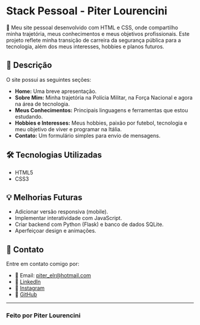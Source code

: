 # Stack Pessoal - Piter Lourencini

🚀 Meu site pessoal desenvolvido com HTML e CSS, onde compartilho minha trajetória, meus conhecimentos e meus objetivos profissionais. Este projeto reflete minha transição de carreira da segurança pública para a tecnologia, além dos meus interesses, hobbies e planos futuros.

## 📄 Descrição

O site possui as seguintes seções:

- **Home:** Uma breve apresentação.
- **Sobre Mim:** Minha trajetória na Polícia Militar, na Força Nacional e agora na área de tecnologia.
- **Meus Conhecimentos:** Principais linguagens e ferramentas que estou estudando.
- **Hobbies e Interesses:** Meus hobbies, paixão por futebol, tecnologia e meu objetivo de viver e programar na Itália.
- **Contato:** Um formulário simples para envio de mensagens.

## 🛠️ Tecnologias Utilizadas

- HTML5
- CSS3

## 💡 Melhorias Futuras

- Adicionar versão responsiva (mobile).
- Implementar interatividade com JavaScript.
- Criar backend com Python (Flask) e banco de dados SQLite.
- Aperfeiçoar design e animações.

## 🤝 Contato

Entre em contato comigo por:  
- 📧 Email: piter_elr@hotmail.com  
- 🔗 [LinkedIn](https://linkedin.com)  
- 📸 [Instagram](https://instagram.com)  
- 🐙 [GitHub](https://github.com/elrpiter)  

---

### Feito por **Piter Lourencini**
